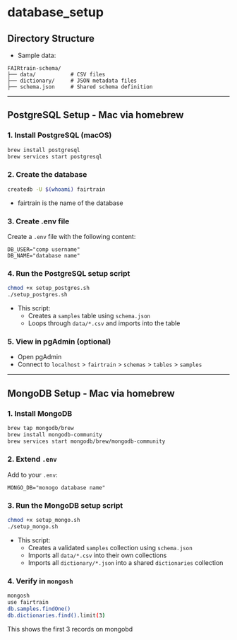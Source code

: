 # database_setup

## Directory Structure
- Sample data:
```
FAIRtrain-schema/
├── data/           # CSV files
├── dictionary/     # JSON metadata files
├── schema.json     # Shared schema definition
```

---

## PostgreSQL Setup - Mac via homebrew

### 1. Install PostgreSQL (macOS)
```bash
brew install postgresql
brew services start postgresql
```

### 2. Create the database
```bash
createdb -U $(whoami) fairtrain 
```
- fairtrain is the name of the database

### 3. Create .env file
Create a `.env` file with the following content:
```env
DB_USER="comp username"
DB_NAME="database name"
```

### 4. Run the PostgreSQL setup script
```bash
chmod +x setup_postgres.sh
./setup_postgres.sh
```

- This script:
  - Creates a `samples` table using `schema.json`
  - Loops through `data/*.csv` and imports into the table

### 5. View in pgAdmin (optional)
- Open pgAdmin
- Connect to `localhost` > `fairtrain` > `schemas` > `tables` > `samples`

---

## MongoDB Setup - Mac via homebrew

### 1. Install MongoDB
```bash
brew tap mongodb/brew
brew install mongodb-community
brew services start mongodb/brew/mongodb-community
```

### 2. Extend `.env`
Add to your `.env`:
```env
MONGO_DB="monogo database name"
```

### 3. Run the MongoDB setup script
```bash
chmod +x setup_mongo.sh
./setup_mongo.sh
```

- This script:
  - Creates a validated `samples` collection using `schema.json`
  - Imports all `data/*.csv` into their own collections
  - Imports all `dictionary/*.json` into a shared `dictionaries` collection

### 4. Verify in `mongosh`
```bash
mongosh
use fairtrain
db.samples.findOne()
db.dictionaries.find().limit(3)
```
This shows the first 3 records on mongobd

